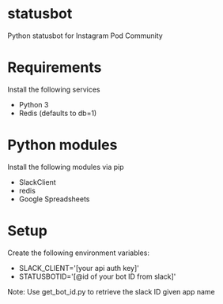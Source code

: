 # statusbot
Python statusbot for Instagram Pod Community

# Requirements
Install the following services
- Python 3
- Redis (defaults to db=1)

# Python modules
Install the following modules via pip
- SlackClient
- redis
- Google Spreadsheets

# Setup
Create the following environment variables:
- SLACK_CLIENT='[your api auth key]'
- STATUSBOTID='[@id of your bot ID from slack]'

Note: Use get_bot_id.py to retrieve the slack ID given app name
